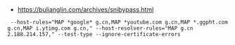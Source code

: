 ##

- https://bulianglin.com/archives/snibypass.html


```
 --host-rules="MAP *google* g.cn,MAP *youtube.com g.cn,MAP *.ggpht.com g.cn,MAP i.ytimg.com g.cn," --host-resolver-rules="MAP g.cn 2.188.214.157," --test-type --ignore-certificate-errors
```